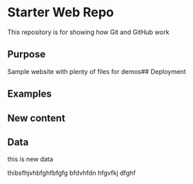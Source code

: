 # Starter Web Repo

This repository is for showing how Git and GitHub work

## Purpose

Sample website with plenty of files for demos## Deployment

## Examples

## New content 


## Data
this is new data






thibsfhjvhbfghfbfgfg
bfdvhfdn
hfgvfkj
dfghf

